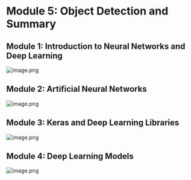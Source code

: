 

# Module 5: Object Detection and Summary
## Module 1: Introduction to Neural Networks and Deep Learning
![image.png](https://prod-files-secure.s3.us-west-2.amazonaws.com/03e82b26-cccb-4906-bb56-adabcbdc0655/a8d40bcb-c482-4026-8872-311e16b2dc63/image.png?X-Amz-Algorithm=AWS4-HMAC-SHA256&X-Amz-Content-Sha256=UNSIGNED-PAYLOAD&X-Amz-Credential=ASIAZI2LB466RNM7ZQ4S%2F20250203%2Fus-west-2%2Fs3%2Faws4_request&X-Amz-Date=20250203T122912Z&X-Amz-Expires=3600&X-Amz-Security-Token=IQoJb3JpZ2luX2VjEPz%2F%2F%2F%2F%2F%2F%2F%2F%2F%2FwEaCXVzLXdlc3QtMiJIMEYCIQDV66CeRKR5MpC4ytJZR0G1jWOiq%2FuelNwsE%2FHgwR6afQIhAN1AI7cqsLCEGjSERqla0Ro6r6IyhJMxJfGWXZJxF2HDKv8DCBUQABoMNjM3NDIzMTgzODA1IgzjaonpoBRCVAnd2ocq3AP2i2cy8sAawy4YUkbArajDQZ%2B1BiVYwYW7eLfFbvzhBw%2Fih6yxwEEXYi9wf52AYmg6jHPH6FmTkAAqbCdFKgv8RgXxbiwTfVg05kC35l4rbZOjOyWf6wy%2BIC3mjuTlXJYSUW9X6r51IFEjFdud5AHeMfMoGM2ocuMGMtMpB7F4xHnhtQpU0TWBVP324P6uVT%2FMzarDVP57%2F8mJ4sLlP1%2Br6IBbbK%2BAYOkNd%2B%2BYeDiJ3Kd8ye8cm76PDOrIEuxY20Tjb72M%2BdmhNWy2SwA%2BZXNON9rOj8n16kSu%2BOvXVhdPMq8Zguy%2BkHS%2BPtUk%2FJmhVLENmfpeC3GflyoTAojVlkS51yMz4xwW0eUbdpJxuObSHWVFwsMuXJ4rRaXPE%2FWmXge3e8I1KRWhmiEEUa4bVt7lLp9%2FeVa8gDwVrpSx3r33JWFpZ3Qz2IRvdd0oEfQo7E4GwPhyDePhKwo3JWbjoKn7yHtMu%2BQbQWf8LH%2FJ7QumvNpNzxs4jgtlIq2hbzFixP66mJYP6MvAM6HYMKPl%2BAaYPo8x8I10uq24dg9AMM1LkQjx%2BBW2nrkAoURAAHZPwTsLZcKIzdMZufzTM8uEJqZhkNhVXkrQQGckQJEShHMosHYRh3SFFgsfK8WTUzDS0oK9BjqkAV5h%2FfLE0ZDFHpIQr7EOGChij0IKjyibImucHIqFbqs2JKW%2FskW05YohiAg%2BEI4K4j8s%2B3hID%2Fh3XMZOsVOmyKs0rVzDKX0eBo00Tk34Sc%2FiOfDXNwTlHICEuFuHVZVPaOBQ8LcztpGp09Rb7pQBiDop7RKn%2F1anXBPYZXG57qFjSGD1YkjUEzCbnanF4G0tJ6VHnDzPykyslh%2FMO8OABGjU0M1x&X-Amz-Signature=3165ed379e69b09e5cddf4095718d18b5f7ee45c3776521ee1e90b3fb052ef2c&X-Amz-SignedHeaders=host&x-id=GetObject)
## Module 2: Artificial Neural Networks
![image.png](https://prod-files-secure.s3.us-west-2.amazonaws.com/03e82b26-cccb-4906-bb56-adabcbdc0655/5157ca89-62da-41d9-a98f-6432b71047a9/image.png?X-Amz-Algorithm=AWS4-HMAC-SHA256&X-Amz-Content-Sha256=UNSIGNED-PAYLOAD&X-Amz-Credential=ASIAZI2LB466RNM7ZQ4S%2F20250203%2Fus-west-2%2Fs3%2Faws4_request&X-Amz-Date=20250203T122912Z&X-Amz-Expires=3600&X-Amz-Security-Token=IQoJb3JpZ2luX2VjEPz%2F%2F%2F%2F%2F%2F%2F%2F%2F%2FwEaCXVzLXdlc3QtMiJIMEYCIQDV66CeRKR5MpC4ytJZR0G1jWOiq%2FuelNwsE%2FHgwR6afQIhAN1AI7cqsLCEGjSERqla0Ro6r6IyhJMxJfGWXZJxF2HDKv8DCBUQABoMNjM3NDIzMTgzODA1IgzjaonpoBRCVAnd2ocq3AP2i2cy8sAawy4YUkbArajDQZ%2B1BiVYwYW7eLfFbvzhBw%2Fih6yxwEEXYi9wf52AYmg6jHPH6FmTkAAqbCdFKgv8RgXxbiwTfVg05kC35l4rbZOjOyWf6wy%2BIC3mjuTlXJYSUW9X6r51IFEjFdud5AHeMfMoGM2ocuMGMtMpB7F4xHnhtQpU0TWBVP324P6uVT%2FMzarDVP57%2F8mJ4sLlP1%2Br6IBbbK%2BAYOkNd%2B%2BYeDiJ3Kd8ye8cm76PDOrIEuxY20Tjb72M%2BdmhNWy2SwA%2BZXNON9rOj8n16kSu%2BOvXVhdPMq8Zguy%2BkHS%2BPtUk%2FJmhVLENmfpeC3GflyoTAojVlkS51yMz4xwW0eUbdpJxuObSHWVFwsMuXJ4rRaXPE%2FWmXge3e8I1KRWhmiEEUa4bVt7lLp9%2FeVa8gDwVrpSx3r33JWFpZ3Qz2IRvdd0oEfQo7E4GwPhyDePhKwo3JWbjoKn7yHtMu%2BQbQWf8LH%2FJ7QumvNpNzxs4jgtlIq2hbzFixP66mJYP6MvAM6HYMKPl%2BAaYPo8x8I10uq24dg9AMM1LkQjx%2BBW2nrkAoURAAHZPwTsLZcKIzdMZufzTM8uEJqZhkNhVXkrQQGckQJEShHMosHYRh3SFFgsfK8WTUzDS0oK9BjqkAV5h%2FfLE0ZDFHpIQr7EOGChij0IKjyibImucHIqFbqs2JKW%2FskW05YohiAg%2BEI4K4j8s%2B3hID%2Fh3XMZOsVOmyKs0rVzDKX0eBo00Tk34Sc%2FiOfDXNwTlHICEuFuHVZVPaOBQ8LcztpGp09Rb7pQBiDop7RKn%2F1anXBPYZXG57qFjSGD1YkjUEzCbnanF4G0tJ6VHnDzPykyslh%2FMO8OABGjU0M1x&X-Amz-Signature=af4d548a9b29dee7522013ae3efb7fd81857e4c005f8d582a61c97d74f4a9b44&X-Amz-SignedHeaders=host&x-id=GetObject)
## Module 3: Keras and Deep Learning Libraries
![image.png](https://prod-files-secure.s3.us-west-2.amazonaws.com/03e82b26-cccb-4906-bb56-adabcbdc0655/5089ce50-05f1-470d-ad42-42503bf1df5f/image.png?X-Amz-Algorithm=AWS4-HMAC-SHA256&X-Amz-Content-Sha256=UNSIGNED-PAYLOAD&X-Amz-Credential=ASIAZI2LB466RNM7ZQ4S%2F20250203%2Fus-west-2%2Fs3%2Faws4_request&X-Amz-Date=20250203T122912Z&X-Amz-Expires=3600&X-Amz-Security-Token=IQoJb3JpZ2luX2VjEPz%2F%2F%2F%2F%2F%2F%2F%2F%2F%2FwEaCXVzLXdlc3QtMiJIMEYCIQDV66CeRKR5MpC4ytJZR0G1jWOiq%2FuelNwsE%2FHgwR6afQIhAN1AI7cqsLCEGjSERqla0Ro6r6IyhJMxJfGWXZJxF2HDKv8DCBUQABoMNjM3NDIzMTgzODA1IgzjaonpoBRCVAnd2ocq3AP2i2cy8sAawy4YUkbArajDQZ%2B1BiVYwYW7eLfFbvzhBw%2Fih6yxwEEXYi9wf52AYmg6jHPH6FmTkAAqbCdFKgv8RgXxbiwTfVg05kC35l4rbZOjOyWf6wy%2BIC3mjuTlXJYSUW9X6r51IFEjFdud5AHeMfMoGM2ocuMGMtMpB7F4xHnhtQpU0TWBVP324P6uVT%2FMzarDVP57%2F8mJ4sLlP1%2Br6IBbbK%2BAYOkNd%2B%2BYeDiJ3Kd8ye8cm76PDOrIEuxY20Tjb72M%2BdmhNWy2SwA%2BZXNON9rOj8n16kSu%2BOvXVhdPMq8Zguy%2BkHS%2BPtUk%2FJmhVLENmfpeC3GflyoTAojVlkS51yMz4xwW0eUbdpJxuObSHWVFwsMuXJ4rRaXPE%2FWmXge3e8I1KRWhmiEEUa4bVt7lLp9%2FeVa8gDwVrpSx3r33JWFpZ3Qz2IRvdd0oEfQo7E4GwPhyDePhKwo3JWbjoKn7yHtMu%2BQbQWf8LH%2FJ7QumvNpNzxs4jgtlIq2hbzFixP66mJYP6MvAM6HYMKPl%2BAaYPo8x8I10uq24dg9AMM1LkQjx%2BBW2nrkAoURAAHZPwTsLZcKIzdMZufzTM8uEJqZhkNhVXkrQQGckQJEShHMosHYRh3SFFgsfK8WTUzDS0oK9BjqkAV5h%2FfLE0ZDFHpIQr7EOGChij0IKjyibImucHIqFbqs2JKW%2FskW05YohiAg%2BEI4K4j8s%2B3hID%2Fh3XMZOsVOmyKs0rVzDKX0eBo00Tk34Sc%2FiOfDXNwTlHICEuFuHVZVPaOBQ8LcztpGp09Rb7pQBiDop7RKn%2F1anXBPYZXG57qFjSGD1YkjUEzCbnanF4G0tJ6VHnDzPykyslh%2FMO8OABGjU0M1x&X-Amz-Signature=af20bfdf89035ac73b0b82027a63e786cac841a4a6c9385daeac17ed4641e8c8&X-Amz-SignedHeaders=host&x-id=GetObject)
## Module 4: Deep Learning Models
![image.png](https://prod-files-secure.s3.us-west-2.amazonaws.com/03e82b26-cccb-4906-bb56-adabcbdc0655/4e22fcb0-cfbc-4d28-b961-b9b8fde071f0/image.png?X-Amz-Algorithm=AWS4-HMAC-SHA256&X-Amz-Content-Sha256=UNSIGNED-PAYLOAD&X-Amz-Credential=ASIAZI2LB466RNM7ZQ4S%2F20250203%2Fus-west-2%2Fs3%2Faws4_request&X-Amz-Date=20250203T122912Z&X-Amz-Expires=3600&X-Amz-Security-Token=IQoJb3JpZ2luX2VjEPz%2F%2F%2F%2F%2F%2F%2F%2F%2F%2FwEaCXVzLXdlc3QtMiJIMEYCIQDV66CeRKR5MpC4ytJZR0G1jWOiq%2FuelNwsE%2FHgwR6afQIhAN1AI7cqsLCEGjSERqla0Ro6r6IyhJMxJfGWXZJxF2HDKv8DCBUQABoMNjM3NDIzMTgzODA1IgzjaonpoBRCVAnd2ocq3AP2i2cy8sAawy4YUkbArajDQZ%2B1BiVYwYW7eLfFbvzhBw%2Fih6yxwEEXYi9wf52AYmg6jHPH6FmTkAAqbCdFKgv8RgXxbiwTfVg05kC35l4rbZOjOyWf6wy%2BIC3mjuTlXJYSUW9X6r51IFEjFdud5AHeMfMoGM2ocuMGMtMpB7F4xHnhtQpU0TWBVP324P6uVT%2FMzarDVP57%2F8mJ4sLlP1%2Br6IBbbK%2BAYOkNd%2B%2BYeDiJ3Kd8ye8cm76PDOrIEuxY20Tjb72M%2BdmhNWy2SwA%2BZXNON9rOj8n16kSu%2BOvXVhdPMq8Zguy%2BkHS%2BPtUk%2FJmhVLENmfpeC3GflyoTAojVlkS51yMz4xwW0eUbdpJxuObSHWVFwsMuXJ4rRaXPE%2FWmXge3e8I1KRWhmiEEUa4bVt7lLp9%2FeVa8gDwVrpSx3r33JWFpZ3Qz2IRvdd0oEfQo7E4GwPhyDePhKwo3JWbjoKn7yHtMu%2BQbQWf8LH%2FJ7QumvNpNzxs4jgtlIq2hbzFixP66mJYP6MvAM6HYMKPl%2BAaYPo8x8I10uq24dg9AMM1LkQjx%2BBW2nrkAoURAAHZPwTsLZcKIzdMZufzTM8uEJqZhkNhVXkrQQGckQJEShHMosHYRh3SFFgsfK8WTUzDS0oK9BjqkAV5h%2FfLE0ZDFHpIQr7EOGChij0IKjyibImucHIqFbqs2JKW%2FskW05YohiAg%2BEI4K4j8s%2B3hID%2Fh3XMZOsVOmyKs0rVzDKX0eBo00Tk34Sc%2FiOfDXNwTlHICEuFuHVZVPaOBQ8LcztpGp09Rb7pQBiDop7RKn%2F1anXBPYZXG57qFjSGD1YkjUEzCbnanF4G0tJ6VHnDzPykyslh%2FMO8OABGjU0M1x&X-Amz-Signature=fb7efac0884dc69d1054cfecf75117e3b034d968e93b2ad231b1c406e1bb1877&X-Amz-SignedHeaders=host&x-id=GetObject)